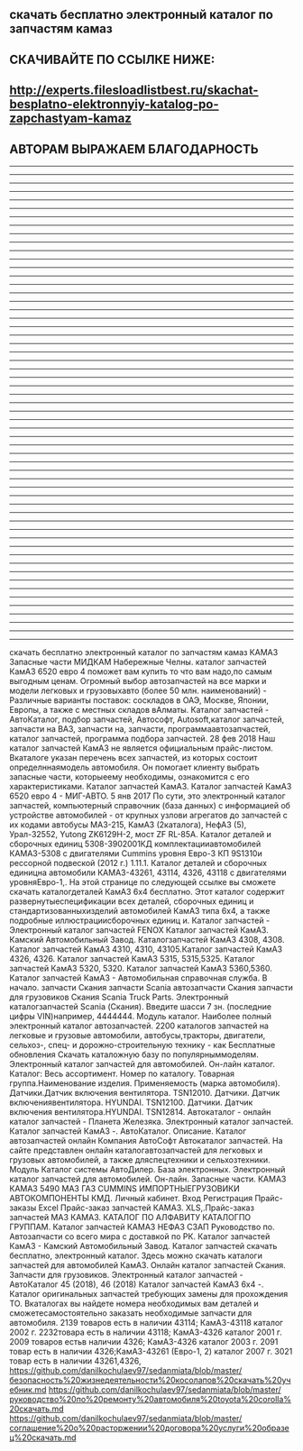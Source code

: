 скачать бесплатно электронный каталог по запчастям камаз
--------------------------------------------------
СКАЧИВАЙТЕ ПО ССЫЛКЕ НИЖЕ:
--------------------------------------------------
http://experts.filesloadlistbest.ru/skachat-besplatno-elektronnyiy-katalog-po-zapchastyam-kamaz
--------------------------------------------------
АВТОРАМ ВЫРАЖАЕМ БЛАГОДАРНОСТЬ
--------------------------------------------------
--------------------------------------------------
--------------------------------------------------
--------------------------------------------------
--------------------------------------------------
--------------------------------------------------
--------------------------------------------------
--------------------------------------------------
--------------------------------------------------
--------------------------------------------------
--------------------------------------------------
--------------------------------------------------
--------------------------------------------------
--------------------------------------------------
--------------------------------------------------
--------------------------------------------------
--------------------------------------------------
--------------------------------------------------
--------------------------------------------------
--------------------------------------------------
--------------------------------------------------
--------------------------------------------------
--------------------------------------------------
--------------------------------------------------
--------------------------------------------------
--------------------------------------------------
--------------------------------------------------
--------------------------------------------------
--------------------------------------------------
--------------------------------------------------
--------------------------------------------------
--------------------------------------------------
--------------------------------------------------
--------------------------------------------------
--------------------------------------------------
--------------------------------------------------
--------------------------------------------------
--------------------------------------------------
--------------------------------------------------
--------------------------------------------------
--------------------------------------------------
--------------------------------------------------
--------------------------------------------------
--------------------------------------------------
--------------------------------------------------
--------------------------------------------------
--------------------------------------------------
--------------------------------------------------
--------------------------------------------------
--------------------------------------------------
--------------------------------------------------
--------------------------------------------------
--------------------------------------------------
--------------------------------------------------
--------------------------------------------------
--------------------------------------------------
--------------------------------------------------
--------------------------------------------------
скачать бесплатно электронный каталог по запчастям камаз КАМАЗ  Запасные части  МИДКАМ Набережные Челны. каталог запчастей КамАЗ 6520 евро 4 поможет вам купить то что вам надо,по самым выгодным ценам. Огромный выбор автозапчастей на все марки и модели легковых и грузовыхавто (более 50 млн. наименований) - Различные варианты поставок: соскладов в ОАЭ, Москве, Японии, Европы, а также с местных складов вАлматы. Каталог запчастей - АвтоКаталог, подбор запчастей, Автософт, Autosoft,каталог запчастей, запчасти на ВАЗ, запчасти на, запчасти, программаавтозапчастей, каталог запчастей, программа подбора запчастей. 28 фев 2018  Наш каталог запчастей КамАЗ не является официальным прайс-листом. Вкаталоге указан перечень всех запчастей, из которых состоит определннаямодель автомобиля. Он помогает клиенту выбрать запасные части, которыеему необходимы, ознакомится с его характеристиками. Каталог запчастей КамАЗ. Каталог запчастей КамАЗ 6520 евро 4 - МИГ-АВТО. 5 янв 2017  По сути, это электронный каталог запчастей, компьютерный справочник (база данных) с информацией об устройстве автомобилей - от крупных узлови агрегатов до запчастей с их кодами  автобусы МАЗ-215, КамАЗ (2каталога), НефАЗ (5), Урал-32552, Yutong ZK6129H-2, мост ZF RL-85A. Каталог деталей и сборочных единиц 5308-3902001КД комплектацииавтомобилей КАМАЗ-5308 с двигателями Cummins уровня Евро-3 КП 9S1310и рессорной подвеской (2012 г.) 1.11.1. Каталог деталей и сборочных единицна автомобили КАМАЗ-43261, 43114, 4326, 43118 с двигателями уровняЕвро-1,. На этой странице по следующей ссылке вы сможете скачать каталогдеталей КамАЗ 6х4 бесплатно. Этот каталог содержит развернутыеспецификации всех деталей, сборочных единиц и стандартизованныхизделий автомобилей КамАЗ типа 6х4, а также подробные иллюстрациисборочных единиц и. Каталог запчастей - Электронный каталог запчастей FENOX
Каталог запчастей КамАЗ. Камский Автомобильный Завод. Каталогзапчастей КамАЗ 4308, 4308. Каталог запчастей КамАЗ 4310, 4310, 43105.Каталог запчастей КамАЗ 4326, 4326. Каталог запчастей КамАЗ 5315, 5315,5325. Каталог запчастей КамАЗ 5320, 5320. Каталог запчастей КамАЗ 5360,5360. Каталог запчастей КамАЗ - Автомобильная справочная служба. В начало. запчасти Скания  запчасти Scania  автозапчасти Скания запчасти для грузовиков Скания Scania Truck Parts. Электронный каталогзапчастей Scania (Скания). Введите  шасси 7 зн. (последние цифры VIN)например, 4444444. Модуль каталог. Наиболее полный электронный каталог автозапчастей. 2200 каталогов запчастей на легковые и грузовые автомобили, автобусы,тракторы, двигатели, сельхоз-, спец- и дорожно-строительную технику - как Бесплатные обновления  Скачать каталожную базу по популярныммоделям. Электронный каталог запчастей для автомобилей. Он-лайн каталог. Каталог: Весь ассортимент. Номер по каталогу. Товарная группа.Наименование изделия. Применяемость (марка автомобиля). Датчики.Датчик включения вентилятора. TSN12010. Датчики. Датчик включениявентилятора. HYUNDAI. TSN12100. Датчики. Датчик включения вентилятора.HYUNDAI. TSN12814. Автокаталог - онлайн каталог запчастей - Планета Железяка. Электронный каталог запчастей. Каталог запчастей КамАЗ -. АвтоКаталог. Описание. Каталог автозапчастей онлайн Компания АвтоСофт
Автокаталог запчастей. На сайте представлен онлайн каталогавтозапчастей для легковых и грузовых автомобилей, а также дляспецтехники и сельхозтехники. Модуль Каталог системы АвтоДилер. База электронных. Электронный каталог запчастей для автомобилей. Он-лайн. Запасные части. КАМАЗ  КАМАЗ 5490  МАЗ  ГАЗ  CUMMINS  ИМПОРТНЫЕГРУЗОВИКИ  АВТОКОМПОНЕНТЫ КМД. Личный кабинет. Вход Регистрация  Прайс-заказы Excel  Прайс-заказ запчастей КАМАЗ. XLS,.Прайс-заказ запчастей МАЗ  КАМАЗ. КАТАЛОГ ПО АЛФАВИТУ  КАТАЛОГПО ГРУППАМ. Каталог запчастей КАМАЗ НЕФАЗ СЗАП  Руководство по. Автозапчасти со всего мира с доставкой по РК. Каталог запчастей КамАЗ - Камский Автомобильный Завод. Каталог запчастей скачать бесплатно, электронный каталог. Здесь можно скачать каталоги запчастей для автомобилей КамАЗ. Онлайн каталог запчастей Скания. Запчасти для грузовиков. Электронный каталог запчастей - АвтоКаталог 45 (2018), 46 (2018)
Каталог запчастей КамАЗ 6х4 -. Каталог оригинальных запчастей требующих замены для прохождения ТО. Вкаталогах вы найдете номера необходимых вам деталей и сможетесамостоятельно заказать необходимые запчасти для автомобиля. 2139 товаров есть в наличии 43114; КамАЗ-43118 каталог 2002 г. 2232товара есть в наличии 43118; КамАЗ-4326 каталог 2001 г. 2009 товаров естьв наличии 4326; КамАЗ-4326 каталог 2003 г. 2091 товар есть в наличии 4326;КамАЗ-43261 (Евро-1, 2) каталог 2007 г. 3021 товар есть в наличии 43261,4326,
https://github.com/danilkochulaev97/sedanmiata/blob/master/безопасность%20жизнедеятельности%20косолапов%20скачать%20учебник.md
https://github.com/danilkochulaev97/sedanmiata/blob/master/руководство%20по%20ремонту%20автомобиля%20toyota%20corolla%20скачать.md
https://github.com/danilkochulaev97/sedanmiata/blob/master/соглашение%20о%20расторжении%20договора%20услуги%20образец%20скачать.md